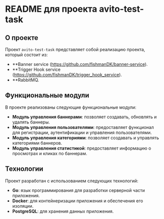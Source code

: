 # README для проекта avito-test-task

## О проекте

Проект `avito-test-task` представляет собой реализацию проекта, который состоит из:
- **Banner service (https://github.com/fishmanDK/banner-service).
- **Trigger Hook service (https://github.com/fishmanDK/trigger_hook_service).
- **RabbitMQ.

## Функциональные модули

В проекте реализованы следующие функциональные модули:

- **Модуль управления баннерами**: позволяет создавать, обновлять и удалять баннеры.
- **Модуль управления пользователями**: предоставляет функционал для регистрации, аутентификации и управления пользователями.
- **Модуль управления категориями**: позволяет создавать и управлять категориями баннеров.
- **Модуль управления статистикой**: предоставляет информацию о просмотрах и кликах по баннерам.

## Технологии

Проект разработан с использованием следующих технологий:

- **Go**: язык программирования для разработки серверной части приложения.
- **Docker**: для контейнеризации приложения и обеспечения его изоляции.
- **PostgreSQL**: для хранения данных приложения.